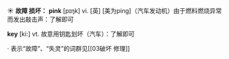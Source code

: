 ☀ <span class="category">**故障 损坏：**</span>
<span class="vocabulary">**pink**</span> [pɪŋk] 
<span class="definition">vi. [英] [美为ping]（汽车发动机）由于燃料燃烧异常而发出敲击声：</span>了解即可

<span class="vocabulary">**key**</span> [ki:] 
<span class="definition">vt. 故意用钥匙划坏（汽车）：</span>了解即可

· 表示“故障”、“失灵”的词群见[[03破坏 修理]]
